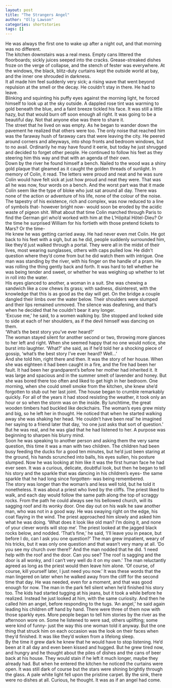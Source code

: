 ```yaml
---
layout: post
title: "The Strangers Angel"
author: "Olly Lawson"
categories: shortstories
tags: []
---
```


  He was always the first one to wake up after a night out, and that morning was no different.
  <br>
	The kitchen downstairs was a real mess. Empty cans littered the floorboards; sickly juices seeped into the cracks. Grease-streaked dishes froze on the verge of collapse, and the stench of fester was everywhere. At the windows, the black, blitz-duty curtains kept the outside world at bay, and the inner one shrouded in darkness.
  <br>
	It all made him feel suddenly very sick; a rising wave that went beyond repulsion at the smell or the decay. He couldn’t stay in there. He had to leave.
  <br>
	Blinking and squinting his puffy eyes against the morning light, he forced himself to look up at the sky outside. A dappled rose tint was warming to gold beneath the blue, and a faint breeze tickled his face. It was still a little hazy, but that would burn off soon enough all right. It was going to be a beautiful day.
	Not that anyone else was there to share it.
  <br>
	The street that he lived on was empty. As he began to wander down the pavement he realized that others were too. The only noise that reached him was the faraway hush of faraway cars that were leaving the city. He peered around corners and alleyways, into shop fronts and bedroom windows, but to no avail. Ordinarily he may have found it eerie, but today he just shrugged and decided to forget other people. He continued to follow his feet as they steering him this way and that with an agenda of their own.
  <br>
	Down by the river he found himself a bench. Nailed to the wood was a shiny gold plaque that gleamed as it caught the golden threads of sunlight. In memory of Colin, it read. The letters were proud and neat and he was sure Colin would have felt sick at just how proud and neat they were. That was all he was now, four words on a bench. And the worst part was that it made Colin seem like the type of bloke who just sat around all day. There was none of the action or adventure of his life, none of the colour of the noise. The tapestry of his existence, rich and complex, was now reduced to a line of symbols that- however bright now- would soon be eroded by the acidic waste of pigeon shit. What about that time Colin marched through Paris to find the German girl who’d worked with him at the L’Hôpital Hôtel-Dieu? Or the time he surprised William for his fortieth with those pretend tickets to Mars? Or the time-
  <br>
	He knew he was getting carried away. He had never even met Colin.
	He got back to his feet with a sigh, but as he did, people suddenly surrounded him, like they’d just walked through a portal. They were all in the midst of their lives, most wearing sunglasses, others with caps pulled low. He didn’t question where they’d come from but he did watch them with intrigue. One man was standing by the river, with his finger on the handle of a pram. He was rolling the thing gently back and forth. It was hard to tell whether he was being tender and sweet, or whether he was weighing up whether to let in roll into the water.
  <br>
	His eyes glanced to another, a woman in a suit. She was chewing a sandwich like a cow chews its grass; with sadness, disinterest, with the knowledge that this is as good as the day will get.
	On the bridge a couple dangled their limbs over the water below. Their shoulders were slumped and their lips remained unmoved. The silence was deafening, and that’s when he decided that he couldn’t bear it any longer.
  <br>
	‘Excuse me,’ he said, to a women walking by. She stopped and looked side to side at each of her shoulders, as if the devil himself was dancing on them.
  <br>
	‘What’s the best story you’ve ever heard?’
  <br>
	The woman stayed silent for another second or two, throwing more glances to her left and right. When she seemed happy that no one would notice, she burst into laughter. ‘What?’ she said, as if he’d told her a shocking piece of gossip, ‘what’s the best story I’ve ever heard? Well…’
  <br>
	And she told him, right there and then. It was the story of her house. When she was eighteen it had been caught in a fire, and the fire had been her fault. It had been her grandparent’s before her mother had inherited it. It was large and spacious and in the summer smelt of lavender and honey. But she was bored there too often and liked to get high in her bedroom. One morning, when she could smell smoke from the kitchen, she knew she’d forgotten to stub out her last joint. The house began to crumble remarkably quickly. For all of the years it had stood resisting the weather, it took only an hour or so when the storm was on the inside. By lunchtime, the great wooden timbers had buckled like deckchairs.
	The woman’s eyes grew misty and big, so he left her in thought. He noticed that when he started walking away she was shaking her head. ‘He couldn’t have been real’ he imagined her saying to a friend later that day, ‘no one just asks that sort of question.’ But he was real, and he was glad that he had listened to her. A purpose was beginning to sharpen his blurry mind.
  <br>
	Soon he was speaking to another person and asking them the very same question, this time it was a man with two children. The children had been busy feeding the ducks for a good ten minutes, but he’d just been staring at the ground, his hands scrunched into balls, his eyes sullen, his posture slumped. Now he was looking at him like it was the first human face he had ever seen. It was a curious, delicate, doubtful look, but then he began to tell his story and the sparkle that was dancing in his children’s eyes- the same sparkle that he had long since forgotten- was being remembered.
  <br>
	The story was longer than the woman’s and less well told, but he told it nonetheless. It was about a priest who lived by the cliffs. The priest liked to walk, and each day would follow the same path along the top of scraggy rocks. From the path he could always see his bellowed church, will its sagging roof and its wonky door. One day out on his walk he saw another man, who was not in a good way. He was swaying right on the edge, his coat flaying in the wind. The priest approached him slowly and asked him what he was doing. ‘What does it look like old man? I’m doing it, and none of your clever words will stop me’. The priest looked at the jagged black rocks below, and nodded. ‘That’s fine,’ he said, ‘I’ll leave you in peace, but before I do, can I ask you one question?’ The man grew impatient, weary of his tricks, but it was only one question and that wasn’t very many at all. ‘Do you see my church over there?’ And the man nodded that he did. ‘I need help with the roof and the door. Can you see? The roof is sagging and the door is all wonky, and I can’t very well do it on my own.’ The man reluctantly agreed as long as the priest would then leave him alone. ‘Of course, of course, kill yourself later, I just need you now.’ It was these words that the man lingered on later when he walked away from the cliff for the second time that day. He was needed, even for a moment, and that was good enough for now.
	The man in the park fell silent when he’d finished his story too. The kids had started tugging at his jeans, but it took a while before he realized. Instead he just looked at him, with the same curiosity. And then he called him an angel, before responding to the tugs. ‘An angel,’ he said again leading his children off hand by hand. There were three of them now with those sparkly eyes.
	More people began to tell him stories by the river as the afternoon wore on. Some he listened to were sad, others uplifting; some were kind of funny- just the way this one woman told it anyway. But the one thing that struck him on each occasion was the look on their faces when they’d finished. It was like they’d woken from a lifelong sleep.
  <br>
	By the time it grew dark he knew that he would have to stop listening. He’d been at it all day and even been kissed and hugged. But he grew tired now, and hungry and he thought about the piles of dishes and the cans of beer back at his house. They would stain if he left it much longer, maybe they already had.
	But when he entered the kitchen he noticed the curtains were open. It was still dark of course but the stars were shining brightly through the glass. A pale white light fell upon the pristine carpet. By the sink, there were no dishes at all. Curious, he thought. It was as if an angel had come.
